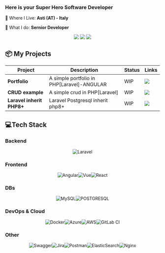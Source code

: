 ### Here is your Super Hero Software Developer
📍 Where I Live: **Asti (AT) - Italy**

🔨 What I do: **Sernior Developer**

<div align="center">

[![](https://img.shields.io/badge/-Linkedin-informational?style=for-the-badge&logo=linkedin&logoColor=white&color=2867B2)](https://linkedin.com/in/matteo-perino-27642016b)
[![](https://img.shields.io/badge/-Instagram-informational?style=for-the-badge&logo=instagram&logoColor=white&color=C13584)](https://instagram.com/perix_teo)
[![](https://img.shields.io/badge/-Dev-informational?style=for-the-badge&logo=devto&logoColor=white&color=000000)](https://dev.to/matte97p)

</div>

## 📦 My Projects
| Project | Description  | Status | Links  | 
|--------------|---|---|---|
| **Portfolio** |  A simple portfolio in PHP[Laravel]-ANGULAR  |  WIP | [![](https://img.shields.io/badge/--informational?style=flat&logo=github&logoColor=black&color=white)](https://github.com/matte97p/Portfolio) |
| **CRUD example** |  A simple crud in PHP[Laravel]  |  WIP | [![](https://img.shields.io/badge/--informational?style=flat&logo=github&logoColor=black&color=white)](https://github.com/matte97p/CRUD) |
| **Laravel inherit PHP8+** |  Laravel Postgresql inherit php8+  |  WIP | [![](https://img.shields.io/badge/--informational?style=flat&logo=github&logoColor=black&color=white)](https://github.com/matte97p/laravel-postgresql-inherit) |


<div align="center">

</div>

## 💻Tech Stack
### Backend

<div align="center">

![Laravel](https://img.shields.io/badge/Laravel-FF2D20?style=for-the-badge&logo=laravel&logoColor=white)

</div>

### Frontend

<div align="center">

![Angular](https://img.shields.io/badge/Angular-DD0031?style=for-the-badge&logo=angular&logoColor=white)![Vue](https://img.shields.io/badge/Vue.js-35495E?style=for-the-badge&logo=vuedotjs&logoColor=4FC08D)![React](https://shields.io/badge/react-black?logo=react&style=for-the-badge)

</div>

### DBs

<div align="center">

![MySQL](https://shields.io/badge/MySQL-lightgrey?logo=mysql&style=plastic&logoColor=white&labelColor=blue)![POSTGRESQL](https://img.shields.io/badge/postgresql-4169e1?style=for-the-badge&logo=postgresql&logoColor=white)

</div>

### DevOps & Cloud

<div align="center">

![Docker](https://img.shields.io/badge/docker-%230db7ed.svg?style=for-the-badge&logo=docker&logoColor=white)![Azure](https://img.shields.io/badge/azure-%230072C6.svg?style=for-the-badge&logo=azure-devops&logoColor=white)![AWS](https://img.shields.io/badge/AWS-%23FF9900.svg?style=for-the-badge&logo=amazon-aws&logoColor=white)![GitLab CI](https://img.shields.io/badge/GitLabCI-%23181717.svg?style=for-the-badge&logo=gitlab&logoColor=white)

</div>

### Other
<div align="center">

![Swagger](https://img.shields.io/badge/-Swagger-%23Clojure?style=for-the-badge&logo=swagger&logoColor=white)![Jira](https://img.shields.io/badge/jira-%230A0FFF.svg?style=for-the-badge&logo=jira&logoColor=white)![Postman](https://img.shields.io/badge/Postman-FF6C37?style=for-the-badge&logo=postman&logoColor=white)![ElasticSearch](https://img.shields.io/badge/-ElasticSearch-005571?style=for-the-badge&logo=elasticsearch)![Nginx](https://img.shields.io/badge/nginx-%23009639.svg?style=for-the-badge&logo=nginx&logoColor=white)

</div>
